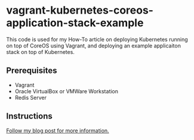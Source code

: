 # vagrant-kubernetes-coreos-application-stack-example

This code is used for my How-To article on deploying Kubernetes running on top of CoreOS using Vagrant, and deploying an example applicaiton stack on top of Kubernetes.

## Prerequisites

* Vagrant
* Oracle VirtualBox or VMWare Workstation
* Redis Server

## Instructions

[Follow my blog post for more information.](http://www.evergreenitco.com/evergreenit-blog/2016/9/9/my-journey-into-the-world-of-containers-docker-coreos-and-kubernetes-part-2#coreos-vagrant)
